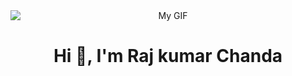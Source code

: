 <div style="width: 100%; text-align: center;">
  <img src="https://i.pinimg.com/originals/10/28/f9/1028f99fd8f021b7b30e6e1899a88b29.gif" 
       alt="My GIF" 
       style="display: block; margin: 0 auto; max-width: 500%; height: auto;"/>
</div>

<h1 align="center">Hi 👋, I'm Raj kumar Chanda</h1>

